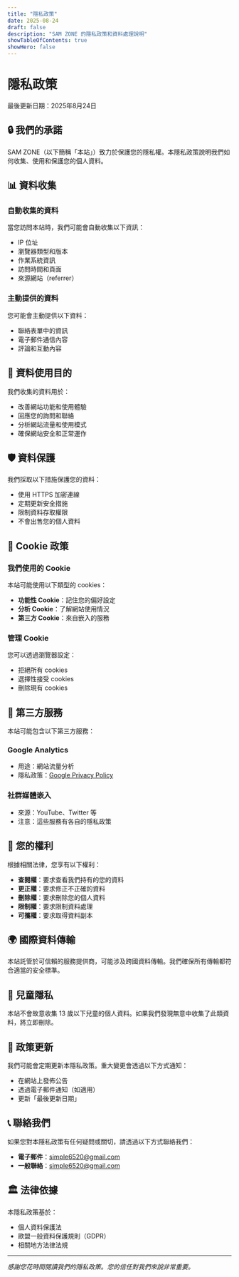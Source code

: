 ```yaml
---
title: "隱私政策"
date: 2025-08-24
draft: false
description: "SAM ZONE 的隱私政策和資料處理說明"
showTableOfContents: true
showHero: false
---
```


# 隱私政策

最後更新日期：2025年8月24日

## 🔒 我們的承諾

SAM ZONE（以下簡稱「本站」）致力於保護您的隱私權。本隱私政策說明我們如何收集、使用和保護您的個人資料。

## 📊 資料收集

### 自動收集的資料
當您訪問本站時，我們可能會自動收集以下資訊：
- IP 位址
- 瀏覽器類型和版本
- 作業系統資訊
- 訪問時間和頁面
- 來源網站（referrer）

### 主動提供的資料
您可能會主動提供以下資料：
- 聯絡表單中的資訊
- 電子郵件通信內容
- 評論和互動內容

## 🎯 資料使用目的

我們收集的資料用於：
- 改善網站功能和使用體驗
- 回應您的詢問和聯絡
- 分析網站流量和使用模式
- 確保網站安全和正常運作

## 🛡️ 資料保護

我們採取以下措施保護您的資料：
- 使用 HTTPS 加密連線
- 定期更新安全措施
- 限制資料存取權限
- 不會出售您的個人資料

## 🍪 Cookie 政策

### 我們使用的 Cookie
本站可能使用以下類型的 cookies：
- **功能性 Cookie**：記住您的偏好設定
- **分析 Cookie**：了解網站使用情況
- **第三方 Cookie**：來自嵌入的服務

### 管理 Cookie
您可以透過瀏覽器設定：
- 拒絕所有 cookies
- 選擇性接受 cookies
- 刪除現有 cookies

## 🔗 第三方服務

本站可能包含以下第三方服務：

### Google Analytics
- 用途：網站流量分析
- 隱私政策：[Google Privacy Policy](https://policies.google.com/privacy)

### 社群媒體嵌入
- 來源：YouTube、Twitter 等
- 注意：這些服務有各自的隱私政策

## 👤 您的權利

根據相關法律，您享有以下權利：
- **查閱權**：要求查看我們持有的您的資料
- **更正權**：要求修正不正確的資料
- **刪除權**：要求刪除您的個人資料
- **限制權**：要求限制資料處理
- **可攜權**：要求取得資料副本

## 🌍 國際資料傳輸

本站託管於可信賴的服務提供商，可能涉及跨國資料傳輸。我們確保所有傳輸都符合適當的安全標準。

## 👶 兒童隱私

本站不會故意收集 13 歲以下兒童的個人資料。如果我們發現無意中收集了此類資料，將立即刪除。

## 📝 政策更新

我們可能會定期更新本隱私政策。重大變更會透過以下方式通知：
- 在網站上發佈公告
- 透過電子郵件通知（如適用）
- 更新「最後更新日期」

## 📞 聯絡我們

如果您對本隱私政策有任何疑問或關切，請透過以下方式聯絡我們：

- **電子郵件**：[simple6520@gmail.com](mailto:simple6520@gmail.com)
- **一般聯絡**：[simple6520@gmail.com](mailto:simple6520@gmail.com)

## 🏛️ 法律依據

本隱私政策基於：
- 個人資料保護法
- 歐盟一般資料保護規則（GDPR）
- 相關地方法律法規

---

*感謝您花時間閱讀我們的隱私政策。您的信任對我們來說非常重要。*